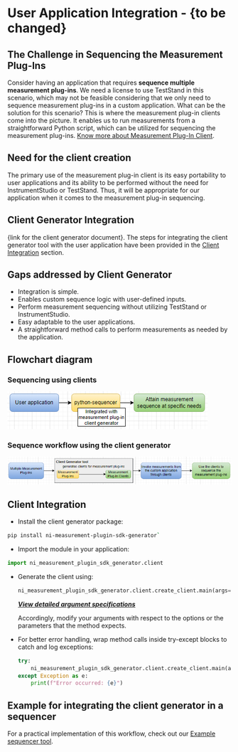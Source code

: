# User Application Integration - {to be changed}

## The Challenge in Sequencing the Measurement Plug-Ins

Consider having an application that requires **sequence multiple measurement plug-ins**. We need a license to use TestStand in this scenario, which may not be feasible considering that we only need to sequence measurement plug-ins in a custom application. What can be the solution for this scenario? This is where the measurement plug-in clients come into the picture. It enables us to run measurements from a straightforward Python script, which can be utilized for sequencing the measurement plug-ins. [Know more about Measurement Plug-In Client]({link_to_measurement_plugin_client}).

## Need for the client creation

The primary use of the measurement plug-in client is its easy portability to user applications and its ability to be performed without the need for InstrumentStudio or TestStand. Thus, it will be appropriate for our application when it comes to the measurement plug-in sequencing.

## Client Generator Integration

{link for the client generator document}.
The steps for integrating the client generator tool with the user application have been provided in the [Client Integration](#client-integration) section.

## Gaps addressed by Client Generator

- Integration is simple.
- Enables custom sequence logic with user-defined inputs.
- Perform measurement sequencing without utilizing TestStand or InstrumentStudio.
- Easy adaptable to the user applications.
- A straightforward method calls to perform measurements as needed by the application.

## Flowchart diagram

### Sequencing using clients

![sequencing-using-clients](/docs/images/sequence-using-clients.PNG)

### Sequence workflow using the client generator

![clients-sequence-workflow](/docs/images/clients-sequence-workflow.PNG)

## Client Integration

- Install the client generator package:

```bash
pip install ni-measurement-plugin-sdk-generator`
```

- Import the module in your application:

```python
import ni_measurement_plugin_sdk_generator.client
```

- Generate the client using:

    ```python
    ni_measurement_plugin_sdk_generator.client.create_client.main(args=args)
    ```

    ***[View detailed argument specifications](link_for_argument_details_in_client_generator)***

    Accordingly, modify your arguments with respect to the options or the parameters that the method expects.
- For better error handling, wrap method calls inside try-except blocks to catch and log exceptions:

    ```python
    try:
        ni_measurement_plugin_sdk_generator.client.create_client.main(args=args)
    except Exception as e:
        print(f"Error occurred: {e}")
    ```

## Example for integrating the client generator in a sequencer

For a practical implementation of this workflow, check out our [Example sequencer tool](/README.md).

